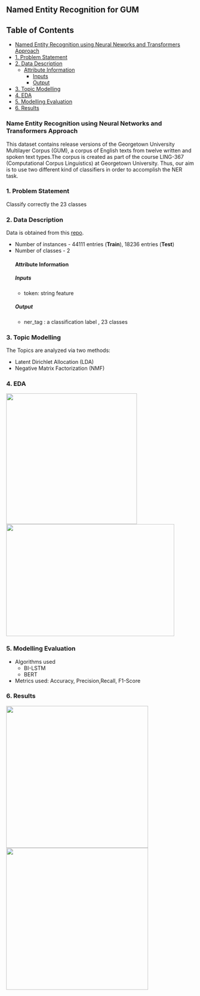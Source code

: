## Named Entity Recognition for GUM

## Table of Contents

 - [Named Entity Recognition using Neural Neworks and Transformers Approach](#named-entity-recognition-using-neural-neworks-and-transformers-approach)
- [1. Problem Statement](#1-problem-statement)
- [2. Data Description](#2-data-description)
  * [Attribute Information](#attribute-information)
    + [Inputs](#inputs)
    + [Output](#output)
- [3. Topic Modelling](#3-topic-modelling)
- [4. EDA](#4-eda)
- [5. Modelling Evaluation](#5-modelling-evaluation)
- [6. Results](#6-results)

### Name Entity Recognition using Neural Networks and Transformers Approach

This dataset contains release versions of the Georgetown University Multilayer Corpus (GUM), a corpus of English texts from twelve written and spoken text types.The corpus is created as part of the course LING-367 (Computational Corpus Linguistics) at Georgetown University.
Thus, our aim is to use two different kind of classifiers in order to accomplish the NER task.

### 1. Problem Statement
Classify correctly the 23 classes

### 2. Data Description
Data is obtained from this [repo](https://github.com/nluninja/nlp_datasets/tree/main/GUM).

- Number of instances - 44111 entries (**Train**), 18236 entries (**Test**)
- Number of classes - 2
  #### Attribute Information
  ##### Inputs
  - token: string feature
  ##### Output
  - ner_tag : a classification label , 23 classes
  
 ###  3.  Topic Modelling
 The Topics are analyzed via two methods:
   - Latent Dirichlet Allocation (LDA)
   - Negative Matrix Factorization (NMF)
   
  
 ### 4. EDA
 <p float="left">
  <img src="https://user-images.githubusercontent.com/103529789/209395989-6935edaa-2b24-4890-9b4e-d6d18122496e.png" width="350"/>
  <img src="https://user-images.githubusercontent.com/103529789/209396030-d4eea9e8-ef62-4b75-afb4-bdf32511b4c5.png" height='300' width="450"/>
  </p>
  
 ### 5. Modelling Evaluation
 - Algorithms used
    - BI-LSTM
    - BERT
 - Metrics used: Accuracy, Precision,Recall, F1-Score
 
  ### 6. Results
  
   <p float="left">
  <img src="https://user-images.githubusercontent.com/103529789/209486618-6ae1d7a5-fd6f-44a9-99c1-e163efd7f4f8.png" width="380"/>
  <img src="https://user-images.githubusercontent.com/103529789/209486759-38819ddd-e549-4d0c-bb67-bd707758bb46.png" width="380"/>
  </p>


  
  

  
